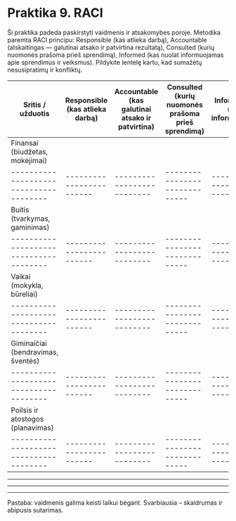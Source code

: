 # Praktika 9. RACI

Ši praktika padeda paskirstyti vaidmenis ir atsakomybes poroje. Metodika paremta RACI principu: Responsible (kas atlieka darbą), Accountable (atskaitingas — galutinai atsako ir patvirtina rezultatą), Consulted (kurių nuomonės prašoma prieš sprendimą), Informed (kas nuolat informuojamas apie sprendimus ir veiksmus). Pildykite lentelę kartu, kad sumažėtų nesusipratimų ir konfliktų.

| Sritis / užduotis | Responsible (kas atlieka darbą) | Accountable (kas galutinai atsako ir patvirtina) | Consulted (kurių nuomonės prašoma prieš sprendimą) | Informed (kas nuolat informuojamas) |
|--------------------------------------|------------------------|--------------------------|-----------------------------|----------------------------|
| Finansai (biudžetas, mokėjimai)      |                        |                          |                             |                            |
|--------------------------------------|------------------------|--------------------------|-----------------------------|----------------------------|
| Buitis (tvarkymas, gaminimas)        |                        |                          |                             |                            |
|--------------------------------------|------------------------|--------------------------|-----------------------------|----------------------------|
| Vaikai (mokykla, būreliai)           |                        |                          |                             |                            |
|--------------------------------------|------------------------|--------------------------|-----------------------------|----------------------------|
| Giminaičiai (bendravimas, šventės)   |                        |                          |                             |                            |
|--------------------------------------|------------------------|--------------------------|-----------------------------|----------------------------|
| Poilsis ir atostogos (planavimas)    |                        |                          |                             |                            |
|--------------------------------------|------------------------|--------------------------|-----------------------------|----------------------------|

____________________________________________________________
____________________________________________________________
____________________________________________________________

Pastaba: vaidmenis galima keisti laikui bėgant. Svarbiausia – skaidrumas ir abipusis sutarimas.

